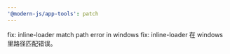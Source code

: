 ```yaml
---
'@modern-js/app-tools': patch
---
```


fix: inline-loader match path error in windows
fix: inline-loader 在 windows 里路径匹配错误。
